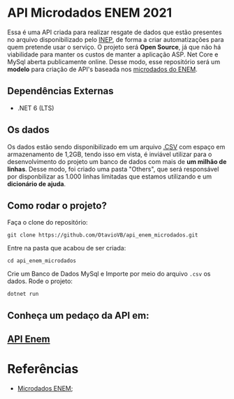 ﻿# API Microdados ENEM 2021

Essa é uma API criada para realizar resgate de dados que estão presentes no arquivo disponibilizado pelo [INEP](https://www.gov.br/inep/pt-br), de forma a criar automatizações para quem pretende usar o serviço. O projeto será **Open Source**, já que não há viabilidade para manter os custos de manter a aplicação ASP. Net Core e MySql aberta publicamente online. Desse modo, esse repositório será um **modelo** para criação de API's baseada nos [microdados do ENEM](https://www.gov.br/inep/pt-br/acesso-a-informacao/dados-abertos/microdados/enem).

## Dependências Externas

- .NET 6 (LTS)

## Os dados

Os dados estão sendo disponibilizado em um arquivo [.CSV](https://pt.wikipedia.org/wiki/Comma-separated_values) com espaço em armazenamento de 1,2GB, tendo isso em vista, é inviável utilizar para o desenvolvimento do projeto um banco de dados com mais de **um milhão de linhas**. Desse modo, foi criado uma pasta "Others", que será responsável por disponbilizar as 1.000 linhas limitadas que estamos utilizando e um **dicionário de ajuda**.

## Como rodar o projeto?

Faça o clone do repositório:

```
git clone https://github.com/OtavioVB/api_enem_microdados.git
```

Entre na pasta que acabou de ser criada:

```
cd api_enem_microdados
```

Crie um Banco de Dados MySql e Importe por meio do arquivo `.csv` os dados. Rode o projeto:

```
dotnet run
```

## Conheça um pedaço da API em:
## [API Enem](https://apienem.herokuapp.com/swagger/index.html)

# Referências
- [Microdados ENEM](https://www.gov.br/inep/pt-br/acesso-a-informacao/dados-abertos/microdados/enem);